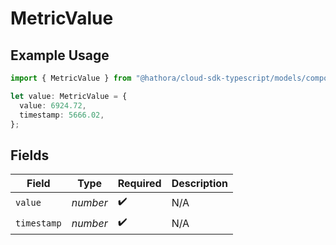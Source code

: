 # MetricValue

## Example Usage

```typescript
import { MetricValue } from "@hathora/cloud-sdk-typescript/models/components";

let value: MetricValue = {
  value: 6924.72,
  timestamp: 5666.02,
};
```

## Fields

| Field              | Type               | Required           | Description        |
| ------------------ | ------------------ | ------------------ | ------------------ |
| `value`            | *number*           | :heavy_check_mark: | N/A                |
| `timestamp`        | *number*           | :heavy_check_mark: | N/A                |